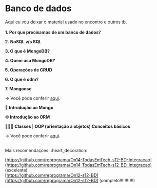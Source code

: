 # Banco de dados

Aqui eu vou deixar o material usado no encontro e outros tb.\
\
**1. Por que precisamos de um banco de dados?**

**2. NoSQL v/s SQL**

**3. O que é MongoDB?**

**4. Quem usa MongoDB?**

**5. Operações de CRUD**

**6. O que é odm?**

**7. Mongoose**

\-> Você pode conferir [aqui](https://github.com/reprograma/On16-TodasEmTech-S13-Projeto-3-CRUD-BD).&#x20;



**🏦 Introdução ao Mongo**

**⚙️ Introdução ao ORM**

**🧑🏽‍💻 Classes | OOP (orientação a objetos) Conceitos básicos**

\-> Você pode conferir [aqui](https://github.com/reprograma/ON15-TET-S12-BD#-hist%C3%B3ria-do-banco-de-dados).&#x20;

\
Mais recomendações: :heart\_decoration:

[https://github.com/reprograma/On14-TodasEmTech-s12-BD-Integracao](https://github.com/reprograma/On14-TodasEmTech-s12-BD-Integracao) (excelente)\
[https://github.com/reprograma/On12-s12-BD](https://github.com/reprograma/On12-s12-BD) (completo!!!!!!!!!!!)

